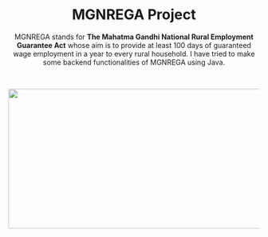 
<h1 align="center">MGNREGA Project</h1>
<p align="center" font-size="35px"> MGNREGA stands for <strong>The Mahatma Gandhi National Rural Employment Guarantee Act</strong> whose aim is to provide at least 100 days of guaranteed wage employment in a year to every rural household. I have tried to make some backend functionalities of MGNREGA using Java. </p>
  <br>

<p align="center"> <img  src="https://user-images.githubusercontent.com/105926905/201605096-a866555e-799a-493d-8650-f0aaf113ac6e.png" height="280" width="650"  /> </p>
